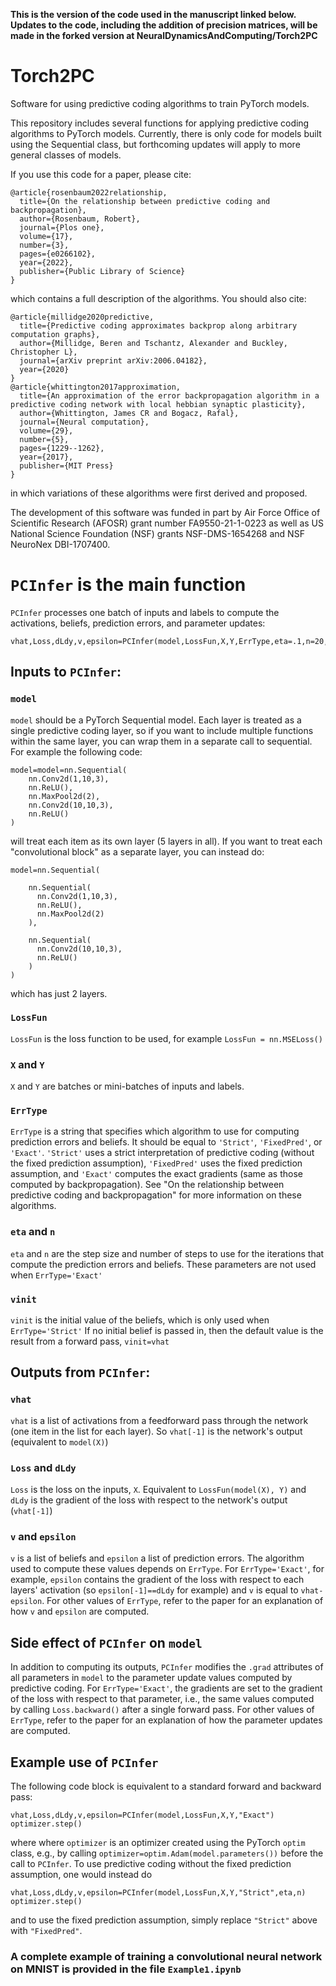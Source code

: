 **This is the version of the code used in the manuscript linked below. Updates to the code, including the addition of precision matrices, will be made in the forked version at NeuralDynamicsAndComputing/Torch2PC**

# Torch2PC
Software for using predictive coding algorithms to train PyTorch models.

This repository includes several functions for applying predictive coding algorithms to PyTorch models. Currently, there is only code for models built using the Sequential class, but forthcoming updates will apply to more general classes of models. 

If you use this code for a paper, please cite:
```
@article{rosenbaum2022relationship,
  title={On the relationship between predictive coding and backpropagation},
  author={Rosenbaum, Robert},
  journal={Plos one},
  volume={17},
  number={3},
  pages={e0266102},
  year={2022},
  publisher={Public Library of Science}
}
```
which contains a full description of the algorithms. You should also cite: 
```
@article{millidge2020predictive,
  title={Predictive coding approximates backprop along arbitrary computation graphs},
  author={Millidge, Beren and Tschantz, Alexander and Buckley, Christopher L},
  journal={arXiv preprint arXiv:2006.04182},
  year={2020}
}
@article{whittington2017approximation,
  title={An approximation of the error backpropagation algorithm in a predictive coding network with local hebbian synaptic plasticity},
  author={Whittington, James CR and Bogacz, Rafal},
  journal={Neural computation},
  volume={29},
  number={5},
  pages={1229--1262},
  year={2017},
  publisher={MIT Press}
}
```
in which variations of these algorithms were first derived and proposed.

The development of this software was funded in part by Air Force Office of Scientific Research (AFOSR) grant number FA9550-21-1-0223 as well as US National Science Foundation (NSF) grants NSF-DMS-1654268 and NSF NeuroNex DBI-1707400.

# `PCInfer` is the main function

`PCInfer` processes one batch of inputs and labels to compute the activations, beliefs, prediction errors, and parameter updates:
```
vhat,Loss,dLdy,v,epsilon=PCInfer(model,LossFun,X,Y,ErrType,eta=.1,n=20,vinit=None)
```

## Inputs to `PCInfer`: 

###  `model` 

`model` should be a PyTorch Sequential model. Each layer is treated as a single predictive coding layer, so if you want to include multiple functions within the same layer, you can wrap them in a separate call to sequential. For example the following code:
```
model=model=nn.Sequential(    
    nn.Conv2d(1,10,3),
    nn.ReLU(),
    nn.MaxPool2d(2),
    nn.Conv2d(10,10,3),
    nn.ReLU()
)
```
will treat each item as its own layer (5 layers in all). If you want to treat each "convolutional block" as a separate layer, you can instead do:
```
model=nn.Sequential(
    
    nn.Sequential(
      nn.Conv2d(1,10,3),
      nn.ReLU(),
      nn.MaxPool2d(2)
    ),
    
    nn.Sequential(
      nn.Conv2d(10,10,3),
      nn.ReLU()
    )
)
```
which has just 2 layers.

###  `LossFun`

`LossFun` is the loss function to be used, for example `LossFun = nn.MSELoss()`

###  `X` and `Y`
`X` and `Y` are batches or mini-batches of inputs and labels.

###  `ErrType`

`ErrType` is a string that specifies which algorithm to use for computing prediction errors and beliefs. It should be equal to `'Strict'`, `'FixedPred'`, or `'Exact'`. `'Strict'` uses a strict interpretation of predictive coding (without the fixed prediction assumption), `'FixedPred'` uses the fixed prediction assumption, and `'Exact'` computes the exact gradients (same as those computed by backpropagation). See "On the relationship between predictive coding and backpropagation" for more information on these algorithms.

###  `eta` and `n`

`eta` and `n` are the step size and number of steps to use for the iterations that compute the prediction errors and beliefs. These parameters are not used when `ErrType='Exact'`

### `vinit`

`vinit` is the initial value of the beliefs, which is only used when `ErrType='Strict'` If no initial belief is passed in, then the default value is the result from a forward pass, `vinit=vhat` 

## Outputs from `PCInfer`: 

###  `vhat`

`vhat` is a list of activations from a feedforward pass through the network (one item in the list for each layer). So `vhat[-1]` is the network's output (equivalent to `model(X)`)

### `Loss` and `dLdy`

`Loss` is the loss on the inputs, `X`. Equivalent to `LossFun(model(X), Y)` and `dLdy` is the gradient of the loss with respect to the network's output (`vhat[-1]`)

###  `v` and `epsilon`

`v` is a list of beliefs and `epsilon` a list of prediction errors. The algorithm used to compute these values depends on `ErrType`. For `ErrType='Exact'`, for example, `epsilon` contains the gradient of the loss with respect to each layers' activation (so `epsilon[-1]==dLdy` for example) and `v` is equal to `vhat-epsilon`. For other values of `ErrType`, refer to the paper for an explanation of how `v` and `epsilon` are computed.

## Side effect of `PCInfer` on `model`

In addition to computing its outputs, `PCInfer` modifies the `.grad` attributes of all parameters in `model` to the parameter update values computed by predictive coding. For `ErrType='Exact'`, the gradients are set to the gradient of the loss with respect to that parameter, i.e., the same values computed by calling `Loss.backward()` after a single forward pass. For other values of `ErrType`, refer to the paper for an explanation of how the parameter updates are computed.

## Example use of `PCInfer`

The following code block is equivalent to a standard forward and backward pass:
```
vhat,Loss,dLdy,v,epsilon=PCInfer(model,LossFun,X,Y,"Exact")
optimizer.step()
```
where where `optimizer` is an optimizer created using the PyTorch `optim` class, e.g., by calling `optimizer=optim.Adam(model.parameters())` before the call to `PCInfer`. To use predictive coding without the fixed prediction assumption, one would instead do
```
vhat,Loss,dLdy,v,epsilon=PCInfer(model,LossFun,X,Y,"Strict",eta,n)
optimizer.step()
```
and to use the fixed prediction assumption, simply replace `"Strict"` above with `"FixedPred"`.

### A complete example of training a convolutional neural network on MNIST is provided in the file `Example1.ipynb`
